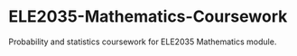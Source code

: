 # ELE2035-Mathematics-Coursework
Probability and statistics coursework for ELE2035 Mathematics module.

